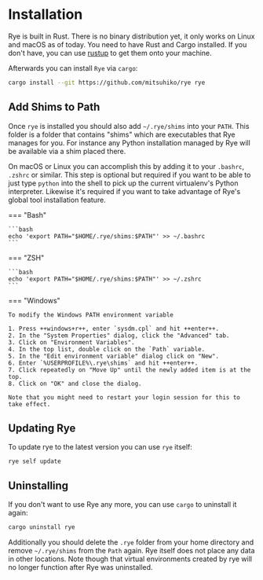 # Installation

Rye is built in Rust. There is no binary distribution yet, it only works on
Linux and macOS as of today.  You need to have Rust and Cargo installed.  If you
don't have, you can use [rustup](https://rustup.rs/) to get them onto your machine.

Afterwards you can install `Rye` via `cargo`:

```bash
cargo install --git https://github.com/mitsuhiko/rye rye
```

## Add Shims to Path

Once `rye` is installed you should also add `~/.rye/shims` into your `PATH`.
This folder is a folder that contains "shims" which are executables that
Rye manages for you.  For instance any Python installation managed by Rye
will be available via a shim placed there.

On macOS or Linux you can accomplish this by adding it to your `.bashrc`, `.zshrc`
or similar.  This step is optional but required if you want to be able to
just type `python` into the shell to pick up the current virtualenv's Python
interpreter.  Likewise it's required if you want to take advantage of Rye's
global tool installation feature.

=== "Bash"

    ```bash
    echo 'export PATH="$HOME/.rye/shims:$PATH"' >> ~/.bashrc
    ```

=== "ZSH"

    ```bash
    echo 'export PATH="$HOME/.rye/shims:$PATH"' >> ~/.zshrc
    ```

=== "Windows"

    To modify the Windows PATH environment variable
    
    1. Press ++windows+r++, enter `sysdm.cpl` and hit ++enter++.
    2. In the "System Properties" dialog, click the "Advanced" tab.
    3. Click on "Environment Variables".
    4. In the top list, double click on the `Path` variable.
    5. In the "Edit environment variable" dialog click on "New".
    6. Enter `%USERPROFILE%\.rye\shims` and hit ++enter++.
    7. Click repeatedly on "Move Up" until the newly added item is at the top.
    8. Click on "OK" and close the dialog.

    Note that you might need to restart your login session for this to take effect.

## Updating Rye

To update rye to the latest version you can use `rye` itself:

```
rye self update
```

## Uninstalling

If you don't want to use Rye any more, you can use `cargo` to uninstall it again:

```bash
cargo uninstall rye
```

Additionally you should delete the `.rye` folder from your home directory and
remove `~/.rye/shims` from the `Path` again.  Rye itself does not place any data
in other locations.  Note though that virtual environments created by rye will
no longer function after Rye was uninstalled.
